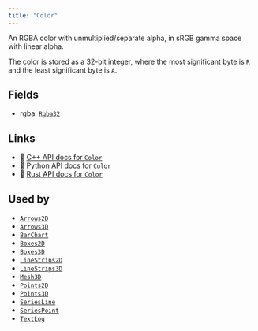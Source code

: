 ```yaml
---
title: "Color"
---
```


An RGBA color with unmultiplied/separate alpha, in sRGB gamma space with linear alpha.

The color is stored as a 32-bit integer, where the most significant
byte is `R` and the least significant byte is `A`.

## Fields

* rgba: [`Rgba32`](../datatypes/rgba32.md)

## Links
 * 🌊 [C++ API docs for `Color`](https://ref.rerun.io/docs/cpp/stable/structrerun_1_1components_1_1Color.html)
 * 🐍 [Python API docs for `Color`](https://ref.rerun.io/docs/python/stable/common/components#rerun.components.Color)
 * 🦀 [Rust API docs for `Color`](https://docs.rs/rerun/latest/rerun/components/struct.Color.html)


## Used by

* [`Arrows2D`](../archetypes/arrows2d.md)
* [`Arrows3D`](../archetypes/arrows3d.md)
* [`BarChart`](../archetypes/bar_chart.md)
* [`Boxes2D`](../archetypes/boxes2d.md)
* [`Boxes3D`](../archetypes/boxes3d.md)
* [`LineStrips2D`](../archetypes/line_strips2d.md)
* [`LineStrips3D`](../archetypes/line_strips3d.md)
* [`Mesh3D`](../archetypes/mesh3d.md)
* [`Points2D`](../archetypes/points2d.md)
* [`Points3D`](../archetypes/points3d.md)
* [`SeriesLine`](../archetypes/series_line.md)
* [`SeriesPoint`](../archetypes/series_point.md)
* [`TextLog`](../archetypes/text_log.md)
